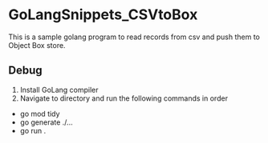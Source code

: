 # GoLangSnippets_CSVtoBox
This is a sample golang program to read records from csv and push them to Object Box store.

## Debug
1. Install GoLang compiler
2. Navigate to directory and run the following commands in order
  - go mod tidy
  - go generate ./...
  - go run .
